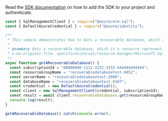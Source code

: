 Read the [SDK documentation](https://github.com/Azure/azure-sdk-for-js/blob/%40azure%2Farm-sql_9.0.1/sdk/sql/arm-sql/README.md) on how to add the SDK to your project and authenticate.

```javascript
const { SqlManagementClient } = require("@azure/arm-sql");
const { DefaultAzureCredential } = require("@azure/identity");

/**
 * This sample demonstrates how to Gets a recoverable database, which is a resource representing a database's geo backup
 *
 * @summary Gets a recoverable database, which is a resource representing a database's geo backup
 * x-ms-original-file: specification/sql/resource-manager/Microsoft.Sql/stable/2014-04-01-legacy/examples/RecoverableDatabaseGet.json
 */
async function getARecoverableDatabase() {
  const subscriptionId = "00000000-1111-2222-3333-444444444444";
  const resourceGroupName = "recoverabledatabasetest-6852";
  const serverName = "recoverabledatabasetest-2080";
  const databaseName = "recoverabledatabasetest-9187";
  const credential = new DefaultAzureCredential();
  const client = new SqlManagementClient(credential, subscriptionId);
  const result = await client.recoverableDatabases.get(resourceGroupName, serverName, databaseName);
  console.log(result);
}

getARecoverableDatabase().catch(console.error);
```
